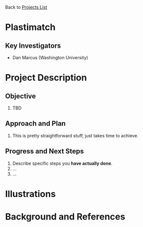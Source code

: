 Back to [Projects List](../../README.md#ProjectsList)

# Plastimatch

## Key Investigators

- Dan Marcus (Washington University)

# Project Description



## Objective

<!-- Describe here WHAT you would like to achieve (what you will have as end result). -->

1. TBD


## Approach and Plan

<!-- Describe here HOW you would like to achieve the objectives stated above. -->

1. This is pretty straightforward stuff, just takes time to achieve.

## Progress and Next Steps

<!-- Update this section as you make progress, describing of what you have ACTUALLY DONE. If there are specific steps that you could not complete then you can describe them here, too. -->

1. Describe specific steps you **have actually done**.
1. ...
1. ...

# Illustrations

<!-- Add pictures and links to videos that demonstrate what has been accomplished.
![Description of picture](Example2.jpg)
![Some more images](Example2.jpg)
-->

# Background and References
